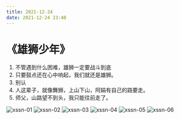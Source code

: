 ```yaml
---
title: 2021-12-24
date: 2021-12-24 23:48
---
```


# 《雄狮少年》

1. 不管遇到什么困难，雄狮一定要战斗到底
2. 只要鼓点还在心中响起，我们就还是雄狮。
3. 别认
4. 人这辈子，就像舞狮，上山下山，阿娟有自己的路要走。
5. 师父，山路望不到头，我只能往前走了。

![xssn-01](http://images.iotop.work/uPic/20211224-xssn-01.jpeg)
![xssn-02](http://images.iotop.work/uPic/20211224-xssn-02.jpeg)
![xssn-03](http://images.iotop.work/uPic/20211224-xssn-03.jpeg)
![xssn-04](http://images.iotop.work/uPic/20211224-xssn-04.jpeg)
![xssn-05](http://images.iotop.work/uPic/20211224-xssn-05.jpeg)
![xssn-06](http://images.iotop.work/uPic/20211224-xssn-06.jpeg)
